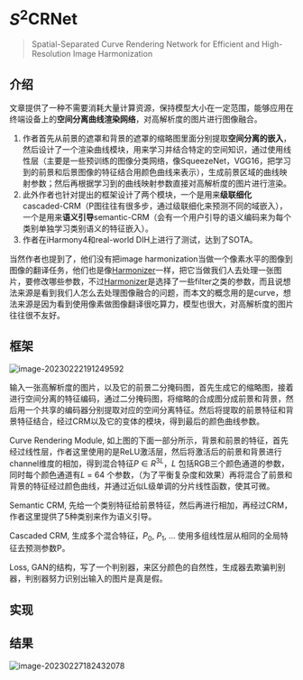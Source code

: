 # $S^2$CRNet

> Spatial-Separated Curve Rendering Network for Efficient and High-Resolution Image Harmonization

## 介绍

文章提供了一种不需要消耗大量计算资源，保持模型大小在一定范围，能够应用在终端设备上的**空间分离曲线渲染网络**，对高解析度的图片进行图像融合。

1. 作者首先从前景的遮罩和背景的遮罩的缩略图里面分别提取**空间分离的嵌入**，然后设计了一个渲染曲线模块，用来学习并结合特定的空间知识，通过使用线性层（主要是一些预训练的图像分类网络，像SqueezeNet，VGG16，把学习到的前景和后景图像的特征结合用颜色曲线来表示），生成前景区域的曲线映射参数；然后再根据学习到的曲线映射参数直接对高解析度的图片进行渲染。
2. 此外作者也针对提出的框架设计了两个模块，一个是用来**级联细化** cascaded-CRM（P图往往有很多步，通过级联细化来预测不同的域嵌入），一个是用来**语义引导**semantic-CRM（会有一个用户引导的语义编码来为每个类别单独学习类别语义的特征嵌入）。
3. 作者在iHarmony4和real-world DIH上进行了测试，达到了SOTA。

当然作者也提到了，他们没有把image harmonization当做一个像素水平的图像到图像的翻译任务，他们也是像[Harmonizer](harmonizer.md)一样，把它当做我们人去处理一张图片，要修改哪些参数，不过[Harmonizer](harmonizer.md)是选择了一些filter之类的参数，而且说想法来源是看到我们人怎么去处理图像融合的问题，而本文的概念用的是curve，想法来源是因为看到使用像素做图像翻译很吃算力，模型也很大，对高解析度的图片往往很不友好。

## 框架

![image-20230222191249592](https://s2.loli.net/2023/02/22/qrwhg1TomQOWBz4.png)

输入一张高解析度的图片，以及它的前景二分掩码图，首先生成它的缩略图，接着进行空间分离的特征编码，通过二分掩码图，将缩略的合成图分成前景和背景，然后用一个共享的编码器分别提取对应的空间分离特征。然后将提取的前景特征和背景特征结合，经过CRM以及它的变体的模块，得到最后的颜色曲线参数。

Curve Rendering Module, 如上图的下面一部分所示，背景和前景的特征，首先经过线性层，作者这里使用的是ReLU激活层，然后将激活后的前景和背景进行channel维度的相加，得到混合特征$P \in R^{3L}$，$L$ 包括RGB三个颜色通道的参数，同时每个颜色通道有$L$ = 64 个参数，（为了平衡复杂度和效果）再将混合了前景和背景的特征经过颜色曲线，并通过近似L级单调的分片线性函数，使其可微。

Semantic CRM, 先给一个类别特征给前景特征，然后再进行相加，再经过CRM，作者这里提供了5种类别来作为语义引导。

Cascaded CRM, 生成多个混合特征，$P_0$, $P_1$, ... 使用多组线性层从相同的全局特征去预测参数P。

Loss, GAN的结构，写了一个判别器，来区分颜色的自然性，生成器去欺骗判别器，判别器努力识别出输入的图片是真是假。

## 实现





## 结果

![image-20230227182432078](https://s2.loli.net/2023/02/27/la2Jt1LmIYQ6yUE.png)



